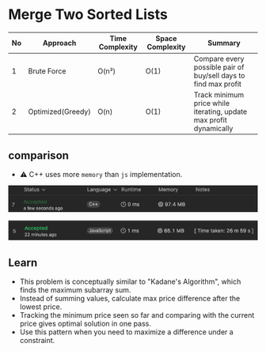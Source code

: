 # Merge Two Sorted Lists

| No  | Approach          | Time Complexity | Space Complexity | Summary                                                            |
| --- | ----------------- | --------------- | ---------------- | ------------------------------------------------------------------ |
| 1   | Brute Force       | O(n²)           | O(1)             | Compare every possible pair of buy/sell days to find max profit    |
| 2   | Optimized(Greedy) | O(n)            | O(1)             | Track minimum price while iterating, update max profit dynamically |

## comparison

- ⚠️ C++ uses more `memory` than `js` implementation.

![alt text](cpp.png)

![alt text](js.png)

## Learn

- This problem is conceptually similar to "Kadane's Algorithm", which finds the maximum subarray sum.
- Instead of summing values, calculate max price difference after the lowest price.
- Tracking the minimum price seen so far and comparing with the current price gives optimal solution in one pass.
- Use this pattern when you need to maximize a difference under a constraint.
